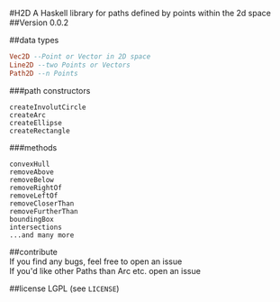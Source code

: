 #H2D
A Haskell library for paths defined by points within the 2d space
##Version 0.0.2

##data types

```haskell
Vec2D --Point or Vector in 2D space
Line2D --two Points or Vectors
Path2D --n Points
```

###path constructors
```
createInvolutCircle
createArc
createEllipse
createRectangle
```

###methods
```
convexHull
removeAbove
removeBelow
removeRightOf
removeLeftOf
removeCloserThan
removeFurtherThan
boundingBox
intersections
...and many more
```

##contribute  
If you find any bugs, feel free to open an issue  
If you'd like other Paths than Arc etc. open an issue  

##license
LGPL (see `LICENSE`)
